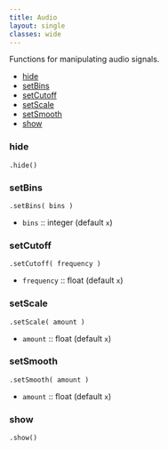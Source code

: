 ```yaml
---
title: Audio
layout: single
classes: wide
---
```

Functions for manipulating audio signals.

- [hide](#hide)
- [setBins](#setbins)
- [setCutoff](#setcutoff)
- [setScale](#setScale)
- [setSmooth](#setSmooth)
- [show](#show)

### hide

`.hide()`

### setBins

`.setBins( bins )`

* `bins` :: integer (default `x`)

### setCutoff

`.setCutoff( frequency )`

* `frequency` :: float (default `x`)

### setScale

`.setScale( amount )`

* `amount` :: float (default `x`) 

### setSmooth

`.setSmooth( amount )`

* `amount` :: float (default `x`)

### show

`.show()`
